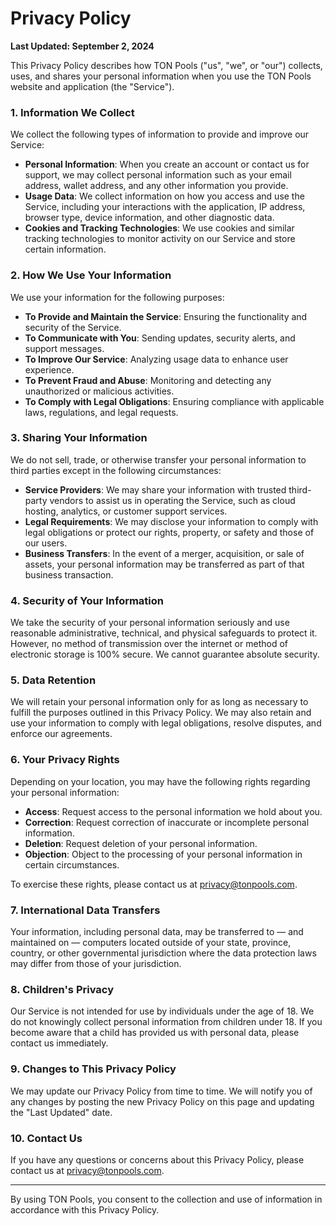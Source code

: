 # Privacy Policy

**Last Updated: September 2, 2024**

This Privacy Policy describes how TON Pools ("us", "we", or "our") collects, uses, and shares your personal information when you use the TON Pools website and application (the "Service").

### 1. Information We Collect

We collect the following types of information to provide and improve our Service:

* **Personal Information**: When you create an account or contact us for support, we may collect personal information such as your email address, wallet address, and any other information you provide.
* **Usage Data**: We collect information on how you access and use the Service, including your interactions with the application, IP address, browser type, device information, and other diagnostic data.
* **Cookies and Tracking Technologies**: We use cookies and similar tracking technologies to monitor activity on our Service and store certain information.

### 2. How We Use Your Information

We use your information for the following purposes:

* **To Provide and Maintain the Service**: Ensuring the functionality and security of the Service.
* **To Communicate with You**: Sending updates, security alerts, and support messages.
* **To Improve Our Service**: Analyzing usage data to enhance user experience.
* **To Prevent Fraud and Abuse**: Monitoring and detecting any unauthorized or malicious activities.
* **To Comply with Legal Obligations**: Ensuring compliance with applicable laws, regulations, and legal requests.

### 3. Sharing Your Information

We do not sell, trade, or otherwise transfer your personal information to third parties except in the following circumstances:

* **Service Providers**: We may share your information with trusted third-party vendors to assist us in operating the Service, such as cloud hosting, analytics, or customer support services.
* **Legal Requirements**: We may disclose your information to comply with legal obligations or protect our rights, property, or safety and those of our users.
* **Business Transfers**: In the event of a merger, acquisition, or sale of assets, your personal information may be transferred as part of that business transaction.

### 4. Security of Your Information

We take the security of your personal information seriously and use reasonable administrative, technical, and physical safeguards to protect it. However, no method of transmission over the internet or method of electronic storage is 100% secure. We cannot guarantee absolute security.

### 5. Data Retention

We will retain your personal information only for as long as necessary to fulfill the purposes outlined in this Privacy Policy. We may also retain and use your information to comply with legal obligations, resolve disputes, and enforce our agreements.

### 6. Your Privacy Rights

Depending on your location, you may have the following rights regarding your personal information:

* **Access**: Request access to the personal information we hold about you.
* **Correction**: Request correction of inaccurate or incomplete personal information.
* **Deletion**: Request deletion of your personal information.
* **Objection**: Object to the processing of your personal information in certain circumstances.

To exercise these rights, please contact us at privacy@tonpools.com.

### 7. International Data Transfers

Your information, including personal data, may be transferred to — and maintained on — computers located outside of your state, province, country, or other governmental jurisdiction where the data protection laws may differ from those of your jurisdiction.

### 8. Children's Privacy

Our Service is not intended for use by individuals under the age of 18. We do not knowingly collect personal information from children under 18. If you become aware that a child has provided us with personal data, please contact us immediately.

### 9. Changes to This Privacy Policy

We may update our Privacy Policy from time to time. We will notify you of any changes by posting the new Privacy Policy on this page and updating the "Last Updated" date.

### 10. Contact Us

If you have any questions or concerns about this Privacy Policy, please contact us at privacy@tonpools.com.

***

By using TON Pools, you consent to the collection and use of information in accordance with this Privacy Policy.
